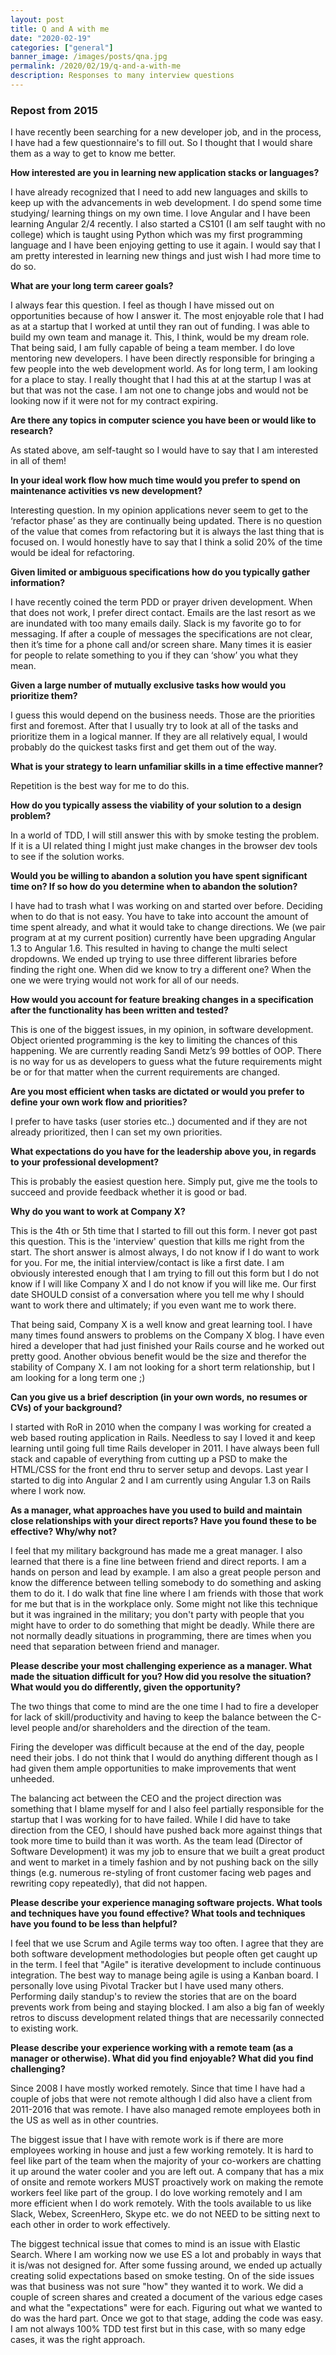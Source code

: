 ```yaml
---
layout: post
title: Q and A with me
date: "2020-02-19"
categories: ["general"]
banner_image: /images/posts/qna.jpg
permalink: /2020/02/19/q-and-a-with-me
description: Responses to many interview questions
---
```


### Repost from 2015

I have recently been searching for a new developer job, and in the process, I have had a few questionnaire's to fill out.  So I thought that I would share them as a way to get to know me better.


**How interested are you in learning new application stacks or languages?**

I have already recognized that I need to add new languages and skills to keep up with the advancements in web development. I do spend some time studying/ learning things on my own time. I love Angular and I have been learning Angular 2/4 recently. I also started a CS101 (I am self taught with no college) which is taught using Python which was my first programming language and I have been enjoying getting to use it again. I would say that I am pretty interested in learning new things and just wish I had more time to do so.

**What are your long term career goals?**

I always fear this question. I feel as though I have missed out on opportunities because of how I answer it. The most enjoyable role that I had as at a startup that I worked at until they ran out of funding. I was able to build my own team and manage it. This, I think, would be my dream role. That being said, I am fully capable of being a team member. I do love mentoring new developers. I have been directly responsible for bringing a few people into the web development world.  As for long term, I am looking for a place to stay.  I really thought that I had this at at the startup I was at but that was not the case. I am not one to change jobs and would not be looking now if it were not for my contract expiring.

**Are there any topics in computer science you have been or would like to research?**

As stated above, am self-taught so I would have to say that I am interested in all of them!

**In your ideal work flow how much time would you prefer to spend on maintenance activities vs new development?**

Interesting question.  In my opinion applications never seem to get to the ‘refactor phase’ as they are continually being updated.  There is no question of the value that comes from refactoring but it is always the last thing that is focused on. I would honestly have to say that I think a solid 20% of the time would be ideal for refactoring.

**Given limited or ambiguous specifications how do you typically gather information?**

I have recently coined the term PDD or prayer driven development. When that does not work, I prefer direct contact. Emails are the last resort as we are inundated with too many emails daily. Slack is my favorite go to for messaging. If after a couple of messages the specifications are not clear, then it’s time for a phone call and/or screen share. Many times it is easier for people to relate something to you if they can ‘show’ you what they mean.

**Given a large number of mutually exclusive tasks how would you prioritize them?**

I guess this would depend on the business needs. Those are the priorities first and foremost. After that I usually try to look at all of the tasks and prioritize them in a logical manner. If they are all relatively equal, I would probably do the quickest tasks first and get them out of the way.

**What is your strategy to learn unfamiliar skills in a time effective manner?**

Repetition is the best way for me to do this.

**How do you typically assess the viability of your solution to a design problem?**

In a world of TDD, I will still answer this with by smoke testing the problem. If it is a UI related thing I might just make changes in the browser dev tools to see if the solution works.

**Would you be willing to abandon a solution you have spent significant time on? If so how do you determine when to abandon the solution?**

I have had to trash what I was working on and started over before. Deciding when to do that is not easy. You have to take into account the amount of time spent already, and what it would take to change directions. We (we pair program at at my current position) currently have been upgrading Angular 1.3 to Angular 1.6. This resulted in having to change the multi select dropdowns. We ended up trying to use three different libraries before finding the right one. When did we know to try a different one?  When the one we were trying would not work for all of our needs.

**How would you account for feature breaking changes in a specification after the functionality has been written and tested?**

This is one of the biggest issues, in my opinion, in software development. Object oriented programming is the key to limiting the chances of this happening.  We are currently reading Sandi Metz’s 99 bottles of OOP. There is no way for us as developers to guess what the future requirements might be or for that matter when the current requirements are changed.

**Are you most efficient when tasks are dictated or would you prefer to define your own work flow and priorities?**

I prefer to have tasks (user stories etc..) documented and if they are not already prioritized, then I can set my own priorities.

**What expectations do you have for the leadership above you, in regards to your professional development?**

This is probably the easiest question here. Simply put, give me the tools to succeed and provide feedback whether it is good or bad.

**Why do you want to work at Company X?**

This is the 4th or 5th time that I started to fill out this form.  I never got past this question.  This is the 'interview' question that kills me right from the start.  The short answer is almost always, I do not know if I do want to work for you.  For me, the initial interview/contact is like a first date.  I am obviously interested enough that I am trying to fill out this form but I do not know if I will like Company X and I do not know if you will like me.  Our first date SHOULD consist of a conversation where you tell me why I should want to work there and ultimately; if you even want me to work there.

That being said, Company X is a well know and great learning tool.  I have many times found answers to problems on the Company X blog.  I have even hired a developer that had just finished your Rails course and he worked out pretty good.  Another obvious benefit would be the size and therefor the stability of Company X.  I am not looking for a short term relationship, but I am looking for a long term one ;)

**Can you give us a brief description (in your own words, no resumes or CVs) of your background?**

I started with RoR in 2010 when the company I was working for created a web based routing application in Rails.  Needless to say I loved it and keep learning until going full time Rails developer in 2011.  I have always been full stack and capable of everything from cutting up a PSD to make the HTML/CSS for the front end thru to server setup and devops.  Last year I started to dig into Angular 2 and I am currently using Angular 1.3 on Rails where I work now.

**As a manager, what approaches have you used to build and maintain close relationships with your direct reports? Have you found these to be effective? Why/why not?**

I feel that my military background has made me a great manager.  I also learned that there is a fine line between friend and direct reports.  I am a hands on person and lead by example.  I am also a great people person and know the difference between telling somebody to do something and asking them to do it.  I do walk that fine line where I am friends with those that work for me but that is in the workplace only.  Some might not like this technique but it was ingrained in the military; you don't party with people that you might have to order to do something that might be deadly.  While there are not normally deadly situations in programming, there are times when you need that separation between friend and manager.

**Please describe your most challenging experience as a manager. What made the situation difficult for you? How did you resolve the situation? What would you do differently, given the opportunity?**

The two things that come to mind are the one time I had to fire a developer for lack of skill/productivity and having to keep the balance between the C-level people and/or shareholders and the direction of the team.

Firing the developer was difficult because at the end of the day, people need their jobs.  I do not think that I would do anything different though as I had given them ample opportunities to make improvements that went unheeded.

The balancing act between the CEO and the project direction was something that I blame myself for and I also feel partially responsible for the startup that I was working for to have failed.  While I did have to take direction from the CEO, I should have pushed back more against things that took more time to build than it was worth.  As the team lead (Director of Software Development) it was my job to ensure that we built a great product and went to market in a timely fashion and by not pushing back on the silly things (e.g. numerous re-styling of front customer facing web pages and rewriting copy repeatedly), that did not happen.


**Please describe your experience managing software projects. What tools and techniques have you found effective? What tools and techniques have you found to be less than helpful?**

I feel that we use Scrum and Agile terms way too often.  I agree that they are both software development methodologies but people often get caught up in the term.  I feel that "Agile" is iterative development to include continuous integration.  The best way to manage being agile is using a Kanban board.  I personally love using Pivotal Tracker but I have used many others.  Performing daily standup's to review the stories that are on the board prevents work from being and staying blocked.  I am also a big fan of weekly retros to discuss development related things that are necessarily connected to existing work.

**Please describe your experience working with a remote team (as a manager or otherwise). What did you find enjoyable? What did you find challenging?**

Since 2008 I have mostly worked remotely.  Since that time I have had a couple of jobs that were not remote although I did also have a client from 2011-2016 that was remote.  I have also managed remote employees both in the US as well as in other countries.

The biggest issue that I have with remote work is if there are more employees working in house and just a few working remotely.  It is hard to feel like part of the team when the majority of your co-workers are chatting it up around the water cooler and you are left out.  A company that has a mix of onsite and remote workers MUST proactively work on making the remote workers feel like part of the group.  I do love working remotely and I am more efficient when I do work remotely.  With the tools available to us like Slack, Webex, ScreenHero, Skype etc. we do not NEED to be sitting next to each other in order to work effectively.

The biggest technical issue that comes to mind is an issue with Elastic Search.  Where I am working now we use ES a lot and probably in ways that it is/was not designed for.  After some fussing around, we ended up actually creating solid expectations based on smoke testing.  On of the side issues was that business was not sure "how" they wanted it to work.  We did a couple of screen shares and created a document of the various edge cases and what the "expectations" were for each.  Figuring out what we wanted to do was the hard part.  Once we got to that stage, adding the code was easy.  I am not always 100% TDD test first but in this case, with so many edge cases, it was the right approach.
